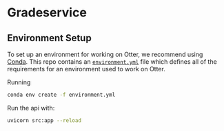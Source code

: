 # Gradeservice

## Environment Setup

To set up an environment for working on Otter, we recommend using
[Conda](https://docs.conda.io/en/latest/miniconda.html). This repo contains an
[`environment.yml`](environment.yml) file which defines all of the requirements for an environment
used to work on Otter.

Running

```sh
conda env create -f environment.yml
```

Run the api with:

```sh
uvicorn src:app --reload
```
